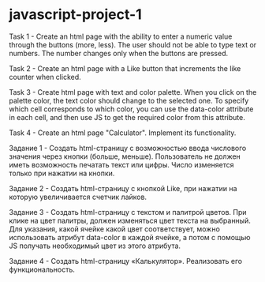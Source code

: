 # javascript-project-1

Task 1 - Create an html page with the ability to enter a numeric value through the buttons (more, less). The user should not be able to type text or numbers. The number changes only when the buttons are pressed.

Task 2 - Create an html page with a Like button that increments the like counter when clicked.

Task 3 - Create html page with text and color palette. When you click on the palette color, the text color should change to the selected one. To specify which cell corresponds to which color, you can use the data-color attribute in each cell, and then use JS to get the required color from this attribute.

Task 4 - Create an html page "Calculator". Implement its functionality.

Задание 1 - Создать html-страницу с возможностью ввода числового значения через кнопки (больше, меньше).
Пользователь не должен иметь возможность печатать текст
или цифры. Число изменяется только при нажатии на кнопки.

Задание 2 - Создать html-страницу с кнопкой Like, при нажатии на которую увеличивается счетчик лайков.

Задание 3 - 
Создать html-страницу с текстом и палитрой цветов.
При клике на цвет палитры, должен изменяться цвет текста на выбранный. Для указания, какой ячейке какой цвет соответствует, можно использовать атрибут data-color в каждой ячейке, а потом с помощью JS получать необходимый цвет из этого атрибута.

Задание 4 - Создать html-страницу «Калькулятор». Реализовать его функциональность.

